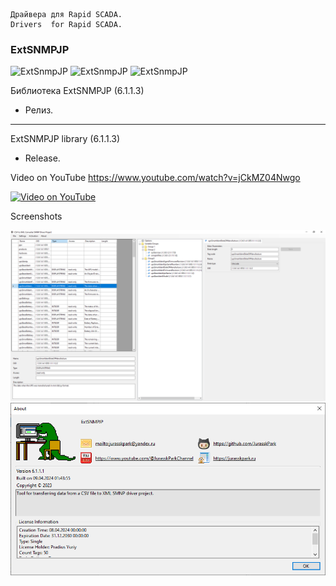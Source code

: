 	Драйвера для Rapid SCADA.
	Drivers  for Rapid SCADA.


	
### ExtSNMPJP

![ExtSnmpJP](https://img.shields.io/github/downloads/JurasskPark/RapidScada_v6/ExtSnmp_6.1.1.6/total)
![ExtSnmpJP](https://img.shields.io/github/downloads/JurasskPark/RapidScada_v6/ExtSnmp_6.1.1.5/total)
![ExtSnmpJP](https://img.shields.io/github/downloads/JurasskPark/RapidScada_v6/ExtSnmpJP_v6.1.1.4/total)

Библиотека ExtSNMPJP (6.1.1.3)
- Релиз.
---------------------------------------------------------------------------

ExtSNMPJP  library (6.1.1.3)
- Release.


Video on YouTube 
https://www.youtube.com/watch?v=jCkMZ04Nwgo


[![Video on YouTube](https://img.youtube.com/vi/jCkMZ04Nwgo/0.jpg)](https://www.youtube.com/watch?v=jCkMZ04Nwgo)

Screenshots

![ExtSNMPJP](https://raw.githubusercontent.com/JurasskPark/RapidScada_v6/master/SharewareDrivers/ScadaAdmin/SnmpJP/Source/ExtSnmpJP_001.png) ![ExtSnmpJP](https://raw.githubusercontent.com/JurasskPark/RapidScada_v6/master/SharewareDrivers/ScadaAdmin/SnmpJP/Source/ExtSnmpJP_002.png)
